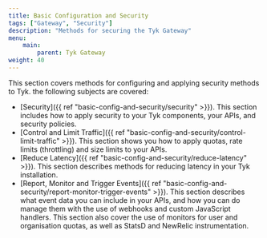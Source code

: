 ```yaml
---
title: Basic Configuration and Security
tags: ["Gateway", "Security"]
description: "Methods for securing the Tyk Gateway"
menu:
    main:
        parent: Tyk Gateway
weight: 40
---
```



This section covers methods for configuring and applying security methods to Tyk. the following subjects are covered:

* [Security]({{ ref "basic-config-and-security/security" >}}). This section includes how to apply security to your Tyk components, your APIs, and security policies.
* [Control and Limit Traffic]({{ ref "basic-config-and-security/control-limit-traffic" >}}). This section shows you how to apply quotas, rate limits (throttling) and size limits to your APIs.
* [Reduce Latency]({{ ref "basic-config-and-security/reduce-latency" >}}). This section describes methods for reducing latency in your Tyk installation.
* [Report, Monitor and Trigger Events]({{ ref "basic-config-and-security/report-monitor-trigger-events" >}}). This section describes what event data you can include in your APIs, and how you can do manage them with the use of webhooks and custom JavaScript handlers. This section also cover the use of monitors for user and organisation quotas, as well as StatsD and NewRelic instrumentation.